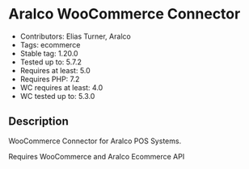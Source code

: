 # Aralco WooCommerce Connector

- Contributors: Elias Turner, Aralco
- Tags: ecommerce
- Stable tag: 1.20.0
- Tested up to: 5.7.2
- Requires at least: 5.0
- Requires PHP: 7.2
- WC requires at least: 4.0
- WC tested up to: 5.3.0

## Description

WooCommerce Connector for Aralco POS Systems.

Requires WooCommerce and Aralco Ecommerce API
